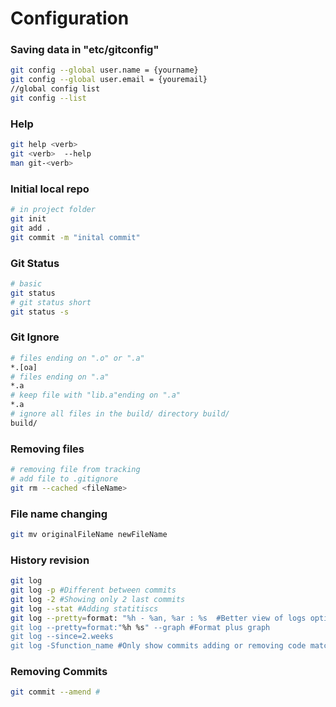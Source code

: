 # Configuration #
### Saving data in "etc/gitconfig" ###
```bash
git config --global user.name = {yourname}
git config --global user.email = {youremail}
//global config list 
git config --list
```
### Help ###
```bash
git help <verb>
git <verb>  --help
man git-<verb>
```

### Initial local repo ###
```bash
# in project folder
git init
git add .
git commit -m "inital commit"
```
### Git Status  ###
```bash
# basic
git status
# git status short
git status -s 
```

### Git Ignore   ###
```bash
# files ending on ".o" or ".a"
*.[oa]
# files ending on ".a"
*.a
# keep file with "lib.a"ending on ".a"
*.a
# ignore all files in the build/ directory build/
build/
```

### Removing files ###
```bash
# removing file from tracking
# add file to .gitignore
git rm --cached <fileName>
```

### File name changing ###
```bash
git mv originalFileName newFileName
```

### History revision ###
```bash
git log
git log -p #Different between commits
git log -2 #Showing only 2 last commits
git log --stat #Adding statitiscs
git log --pretty=format: "%h - %an, %ar : %s  #Better view of logs options: oneline,short, full, fuller, format
git log --pretty=format:"%h %s" --graph #Format plus graph
git log --since=2.weeks
git log -Sfunction_name #Only show commits adding or removing code matching the string
```

### Removing Commits ###
```bash
git commit --amend #

```





